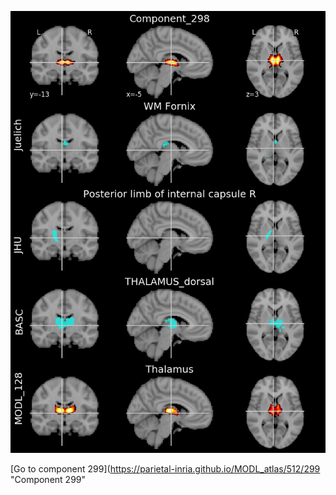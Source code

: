 


![298](preliminary/298.jpg "Component 298")

[Go to component 299](https://parietal-inria.github.io/MODL_atlas/512/299 "Component 299"